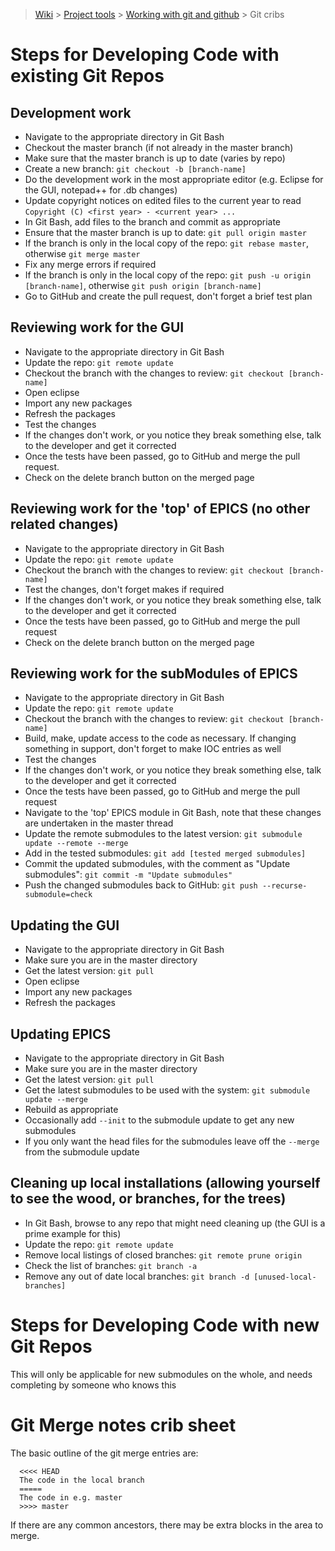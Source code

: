 > [Wiki](Home) > [Project tools](Project-tools) > [Working with git and github](Working-with-git-and-github) > Git cribs

Steps for Developing Code with existing Git Repos
=====================================================

Development work
----------------------------------------------------------------------------------
* Navigate to the appropriate directory in Git Bash
* Checkout the master branch (if not already in the master branch)
* Make sure that the master branch is up to date (varies by repo)
* Create a new branch: ``git checkout -b [branch-name]``
* Do the development work in the most appropriate editor (e.g. Eclipse for the GUI, notepad++ for .db changes)
* Update copyright notices on edited files to the current year to read ``Copyright (C) <first year> - <current year> ...``
* In Git Bash, add files to the branch and commit as appropriate
* Ensure that the master branch is up to date: ``git pull origin master``
* If the branch is only in the local copy of the repo: ``git rebase master``, otherwise ``git merge master``
* Fix any merge errors if required
* If the branch is only in the local copy of the repo: ``git push -u origin [branch-name]``, otherwise ``git push origin [branch-name]``
* Go to GitHub and create the pull request, don't forget a brief test plan

Reviewing work for the GUI
----------------------------------------------------------------------------------
* Navigate to the appropriate directory in Git Bash
* Update the repo: ``git remote update``
* Checkout the branch with the changes to review: ``git checkout [branch-name]``
* Open eclipse
* Import any new packages
* Refresh the packages
* Test the changes
* If the changes don't work, or you notice they break something else, talk to the developer and get it corrected
* Once the tests have been passed, go to GitHub and merge the pull request.
* Check on the delete branch button on the merged page

Reviewing work for the 'top' of EPICS (no other related changes)
----------------------------------------------------------------------------------
* Navigate to the appropriate directory in Git Bash
* Update the repo: ``git remote update``
* Checkout the branch with the changes to review: ``git checkout [branch-name]``
* Test the changes, don't forget makes if required
* If the changes don't work, or you notice they break something else, talk to the developer and get it corrected
* Once the tests have been passed, go to GitHub and merge the pull request
* Check on the delete branch button on the merged page

Reviewing work for the subModules of EPICS
----------------------------------------------------------------------------------
* Navigate to the appropriate directory in Git Bash
* Update the repo: ``git remote update``
* Checkout the branch with the changes to review: ``git checkout [branch-name]``
* Build, make, update access to the code as necessary. If changing something in support, don't forget to make IOC entries as well
* Test the changes
* If the changes don't work, or you notice they break something else, talk to the developer and get it corrected
* Once the tests have been passed, go to GitHub and merge the pull request
* Navigate to the 'top' EPICS module in Git Bash, note that these changes are undertaken in the master thread
* Update the remote submodules to the latest version: ``git submodule update --remote --merge``
* Add in the tested submodules: ``git add [tested merged submodules]``
* Commit the updated submodules, with the comment as "Update submodules": ``git commit -m "Update submodules"``
* Push the changed submodules back to GitHub: ``git push --recurse-submodule=check``

Updating the GUI
----------------------------------------------------------------------------------
* Navigate to the appropriate directory in Git Bash
* Make sure you are in the master directory
* Get the latest version: ``git pull``
* Open eclipse
* Import any new packages
* Refresh the packages

Updating EPICS
----------------------------------------------------------------------------------
* Navigate to the appropriate directory in Git Bash
* Make sure you are in the master directory
* Get the latest version: ``git pull``
* Get the latest submodules to be used with the system: ``git submodule update --merge``
* Rebuild as appropriate
* Occasionally add ``--init`` to the submodule update to get any new submodules
* If you only want the head files for the submodules leave off the ``--merge`` from the submodule update

Cleaning up local installations (allowing yourself to see the wood, or branches, for the trees)
------------------------------------------------------------------------------------------------
* In Git Bash, browse to any repo that might need cleaning up (the GUI is a prime example for this)
* Update the repo: ``git remote update``
* Remove local listings of closed branches: ``git remote prune origin``
* Check the list of branches: ``git branch -a``
* Remove any out of date local branches: ``git branch -d [unused-local-branches]``

Steps for Developing Code with new Git Repos
=====================================================

This will only be applicable for new submodules on the whole, and needs completing by someone who knows this

Git Merge notes crib sheet
=====================================================
The basic outline of the git merge entries are:

```
  <<<< HEAD
  The code in the local branch
  =====
  The code in e.g. master
  >>>> master
```

If there are any common ancestors, there may be extra blocks in the area to merge.
